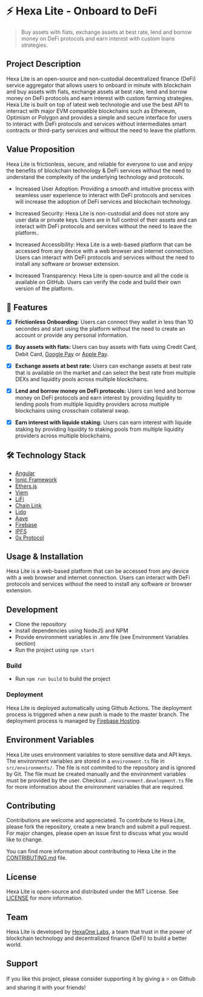 # ⚡ Hexa Lite - Onboard to DeFi
> Buy assets with fiats, exchange assets at best rate, lend and borrow money on DeFi protocols and earn interest with custom loans strategies.

## Project Description
Hexa Lite is an open-source and non-custodial decentralized finance (DeFi) service aggregator that allows users to onboard in minute with blockchain and buy assets with fiats, exchange assets at best rate, lend and borrow money on DeFi protocols and earn interest with custom farming strategies. Hexa Lite is built on top of latest web technologie and use the best API to interract with major EVM compatible blockchains such as Ethereum, Optimism or Polygon and provides a simple and secure interface for users to interact with DeFi protocols and services without intermediates smart contracts or third-party services and without the need to leave the platform.

## Value Proposition
Hexa Lite is frictionless, secure, and reliable for everyone to use and enjoy the benefits of blockchain technology & DeFi services without the need to understand the complexity of the underlying technology and protocols.

- Increased User Adoption: Providing a smooth and intuitive process with seamless user experience to interact with DeFi protocols and services will increase the adoption of DeFi services and blockchain technology.

- Increased Security: Hexa Lite is non-custodial and does not store any user data or private keys. Users are in full control of their assets and can interact with DeFi protocols and services without the need to leave the platform..

- Increased Accessibility: Hexa Lite is a web-based platform that can be accessed from any device with a web browser and internet connection. Users can interact with DeFi protocols and services without the need to install any software or browser extension.

- Increased Transparency: Hexa Lite is open-source and all the code is available on GitHub. Users can verify the code and build their own version of the platform. 

## 🚀 Features

- [x] <b>Frictionless Onboarding:</b> Users can connect they wallet in less than 10 secondes and start using the platform without the need to create an account or provide any personal information. 

- [x] <b>Buy assets with fiats:</b> Users can buy assets with fiats using Credit Card, Debit Card, [Google Pay](https://pay.google.com/intl/en_us/about/) or [Apple Pay](https://www.apple.com/apple-pay/).

- [x] <b>Exchange assets at best rate:</b> Users can exchange assets at best rate that is available on the market and can select the best rate from multiple DEXs and liquidity pools across multiple blockchains.

- [x] <b>Lend and borrow money on DeFi protocols:</b> Users can lend and borrow money on DeFi protocols and earn interest by providing liquidity to lending pools from multiple liquidity providers across multiple blockchains using crosschain collateral swap.

- [x] <b>Earn interest with liquide staking:</b> Users can earn interest with liquide staking by providing liquidity to staking pools from multiple liquidity providers across multiple blockchains.


## 🛠️ Technology Stack
- [Angular](https://angular.dev/)
- [Ionic Framework](https://ionicframework.com/)
- [Ethers.js](https://docs.ethers.io/v5/)
- [Viem](https://viem.sh/)
- [LiFi](https://li.fi/)
- [Chain Link](https://chain.link/)
- [Lido](https://lido.fi/)
- [Aave](https://aave.com/)
- [Firebase](https://firebase.google.com/)
- [IPFS](https://ipfs.io/)
- [0x Protocol](https://www.0xprotocol.org/)

## Usage & Installation
Hexa Lite is a web-based platform that can be accessed from any device with a web browser and internet connection. Users can interact with DeFi protocols and services without the need to install any software or browser extension.

## Development
- Clone the repository
- Install dependencies using NodeJS and NPM
- Provide environment variables in .env file (see Environment Variables section)
- Run the project using `npm start`

### Build
- Run `npm run build` to build the project

### Deployment
Hexa Lite is deployed automatically using Github Actions. The deployment process is triggered when a new push is made to the master branch. The deployment process is managed by [Firebase Hosting](https://firebase.google.com/docs/hosting).

## Environment Variables
Hexa Lite uses environment variables to store sensitive data and API keys. The environment variables are stored in a `environment.ts` file in `src/environments/`. The file is not commited to the repository and is ignored by Git. The file must be created manually and the environment variables must be provided by the user. Checkout `./environment.development.ts` file for more information about the environment variables that are required.

## Contributing
Contributions are welcome and appreciated. To contribute to Hexa Lite, please fork the repository, create a new branch and submit a pull request. For major changes, please open an issue first to discuss what you would like to change.

You can find more information about contributing to Hexa Lite in the [CONTRIBUTING.md](CONTRIBUTING.md) file.

## License
Hexa Lite is open-source and distributed under the MIT License. See [LICENSE](LICENSE) for more information.

## Team
Hexa Lite is developed by [HexaOne Labs](https://hexaonelabs.com/), a team that trust in the power of blockchain technology and decentralized finance (DeFi) to build a better world.

## Support
If you like this project, please consider supporting it by giving a ⭐️ on Github and sharing it with your friends!